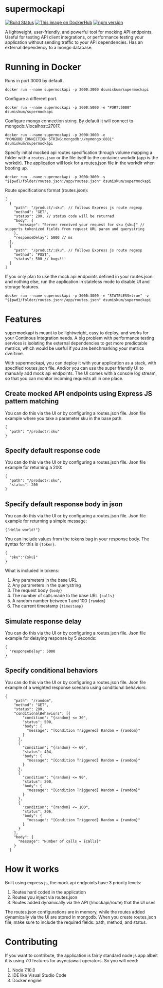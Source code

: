 # supermockapi
[![Build Status](https://travis-ci.org/gegana/supermockapi.svg?branch=master)](https://travis-ci.org/gegana/supermockapi)
[![This image on DockerHub](https://img.shields.io/docker/pulls/dsumiskum/supermockapi.svg)](https://hub.docker.com/r/dsumiskum/supermockapi/)
[![npm version](https://badge.fury.io/js/supermockapi.svg)](https://badge.fury.io/js/supermockapi)

A lightweight, user-friendly, and powerful tool for mocking API endpoints. Useful for testing API client integrations, or performance testing your application without sending traffic to your API dependencies.
Has an external dependency to a mongo database.

# Running in Docker
Runs in port 3000 by default.
```
docker run --name supermockapi -p 3000:3000 dsumiskum/supermockapi
```
Configure a different port.
```
docker run --name supermockapi -p 3000:5000 -e "PORT:5000" dsumiskum/supermockapi
```
Configure mongo connection string. By default it will connect to mongodb://localhost:27017.
```
docker run --name supermockapi -p 3000:3000 -e "MONGODB_CONNECTION_STRING:mongodb://mymongo:8081" dsumiskum/supermockapi
```
Specify initial mocked api routes specification through volume mapping a folder with a `routes.json` or the file itself to the container workdir (app is the workdir).
The application will look for a routes.json file in the workdir when booting up.
```
docker run --name supermockapi -p 3000:3000 -v "${pwd}/folder/routes.json:/app/routes.json" dsumiskum/supermockapi
```
Route specifications format (routes.json):
```
[
  {
    "path": "/product/:sku", // follows Express js route regexp
    "method": "GET",
    "status": 200, // status code will be returned
    "body": {
      "message": "Server received your request for sku {sku}" // supports tokenized fields from request URL param and querystring
    },
    "responseDelay": 5000 // ms
  },
  {
    "path": "/product/:sku", // follows Express js route regexp
    "method": "POST",
    "status": 500 // bugs!!!
  }
]
```
If you only plan to use the mock api endpoints defined in your routes.json and nothing else, run the application in stateless mode to
disable UI and storage features.
```
docker run --name supermockapi -p 3000:3000 -e "STATELESS=true" -v "${pwd}/folder/routes.json:/app/routes.json" dsumiskum/supermockapi
```
# Features
supermockapi is meant to be lightweight, easy to deploy, and works for your Continous Integration needs. A big problem with performance testing 
services is isolating the external dependencies to get more predictable metrics, which would be useful if you are benchmarking your metrics
overtime.

With supermockapi, you can deploy it with your application as a stack, with specified routes.json file. And/or you can use the super friendly UI to
manually add mock api endpoints. The UI comes with a console log stream, so that you can monitor incoming requests all in one place.

## Create mocked API endpoints using Express JS pattern matching
You can do this via the UI or by configuring a routes.json file. Json file example where you take a parameter sku in the base path:
```
{
  "path": "/product/:sku"
}
```

## Specify default response code
You can do this via the UI or by configuring a routes.json file. Json file example for returning a 200:
```
{
  "path": "/product/:sku",
  "status": 200
}
```

## Specify default response body in json
You can do this via the UI or by configuring a routes.json file. Json file example for returning a simple message:
```
{"Hello world!"}
```
You can include values from the tokens bag in your response body. The syntax for this is `{token}`.
```
{
  "sku":"{sku}"
}
```
What is included in tokens:
1. Any parameters in the base URL
2. Any parameters in the querystring
3. The request body `{body}`
4. The number of calls made to the base URL `{calls}`
5. A random number between 1 and 100 `{random}`
6. The current timestamp `{timestamp}`

## Simulate response delay
You can do this via the UI or by configuring a routes.json file. Json file example for delaying response by 5 seconds:
```
{
  "responseDelay": 5000
}
```

## Specify conditional behaviors
You can do this via the UI or by configuring a routes.json file. Json file example of a weighted response scenario using conditional behaviors:
```
{
    "path": "/random",
    "method": "GET",
    "status": 200,
    "conditionalBehaviors": [{
        "condition": "{random} <= 30",
        "status": 500,
        "body": {
          "message": "[Condition Triggered] Random = {random}"
        }
      },
      {
        "condition": "{random} <= 60",
        "status": 404,
        "body": {
          "message": "[Condition Triggered] Random = {random}"
        }
      },
      {
        "condition": "{random} <= 90",
        "status": 200,
        "body": {
          "message": "[Condition Triggered] Random = {random}"
        }
      },
      {
        "condition": "{random} <= 100",
        "status": 206,
        "body": {
          "message": "[Condition Triggered] Random = {random}"
        }
      }
    ],
    "body": {
      "message": "Number of calls = {calls}"
    }
  }
```

# How it works
Built using express js, the mock api endpoints have 3 priority levels:
1. Routes hard coded in the application
2. Routes you inject via routes.json
3. Routes added dynamically via the API (/mockapi/route) that the UI uses

The routes.json configurations are in memory, while the routes added dynamically via the UI are stored in mongodb.
When you create routes.json file, make sure to include the required fields: path, method, and status.

# Contributing
If you want to contribute, the application is fairly standard node js app albeit it is using 7.0 features for async/await operators. So you will need:
1. Node 7.10.0
2. IDE like Visual Studio Code
3. Docker engine
